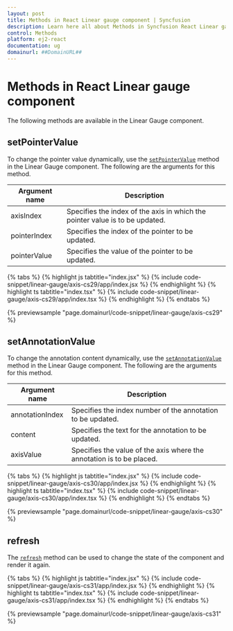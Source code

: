 ```yaml
---
layout: post
title: Methods in React Linear gauge component | Syncfusion
description: Learn here all about Methods in Syncfusion React Linear gauge component of Syncfusion Essential JS 2 and more.
control: Methods 
platform: ej2-react
documentation: ug
domainurl: ##DomainURL##
---
```

# Methods in React Linear gauge component

The following methods are available in the Linear Gauge component.

## setPointerValue

To change the pointer value dynamically, use the [`setPointerValue`](https://ej2.syncfusion.com/react/documentation/api/linear-gauge#setpointervalue) method in the Linear Gauge component. The following are the arguments for this method.

|   Argument name      |   Description                            |
|----------------------| -----------------------------------------|
|     axisIndex        |    Specifies the index of the axis in which the pointer value is to be updated.|
|     pointerIndex     |    Specifies the index of the pointer to be updated.           |
|     pointerValue     |    Specifies the value of the pointer to be updated.           |

{% tabs %}
{% highlight js tabtitle="index.jsx" %}
{% include code-snippet/linear-gauge/axis-cs29/app/index.jsx %}
{% endhighlight %}
{% highlight ts tabtitle="index.tsx" %}
{% include code-snippet/linear-gauge/axis-cs29/app/index.tsx %}
{% endhighlight %}
{% endtabs %}

 {% previewsample "page.domainurl/code-snippet/linear-gauge/axis-cs29" %}

## setAnnotationValue

To change the annotation content dynamically, use the [`setAnnotationValue`](https://ej2.syncfusion.com/react/documentation/api/linear-gauge#setannotationvalue) method in the Linear Gauge component. The following are the arguments for this method.

|   Argument name      |   Description                            |
|----------------------| -----------------------------------------|
|     annotationIndex  |    Specifies the index number of the annotation to be updated. |
|     content          |    Specifies the text for the annotation to be updated.        |
|     axisValue        |    Specifies the value of the axis where the annotation is to be placed.|

{% tabs %}
{% highlight js tabtitle="index.jsx" %}
{% include code-snippet/linear-gauge/axis-cs30/app/index.jsx %}
{% endhighlight %}
{% highlight ts tabtitle="index.tsx" %}
{% include code-snippet/linear-gauge/axis-cs30/app/index.tsx %}
{% endhighlight %}
{% endtabs %}

 {% previewsample "page.domainurl/code-snippet/linear-gauge/axis-cs30" %}

## refresh

The [`refresh`](https://ej2.syncfusion.com/react/documentation/api/linear-gauge#refresh) method can be used to change the state of the component and render it again.

{% tabs %}
{% highlight js tabtitle="index.jsx" %}
{% include code-snippet/linear-gauge/axis-cs31/app/index.jsx %}
{% endhighlight %}
{% highlight ts tabtitle="index.tsx" %}
{% include code-snippet/linear-gauge/axis-cs31/app/index.tsx %}
{% endhighlight %}
{% endtabs %}

 {% previewsample "page.domainurl/code-snippet/linear-gauge/axis-cs31" %}
